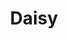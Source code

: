 ---
title: Daisy
date: 
draft: false

# descripcion
description : Maripositas pegadas con nácar grandes

materials: Plata 925

color: Plateado

dimensions: 1cm

code: 01-04-0104

type: "Aros"

categories: []

price: $8.580,00

price_eftvo: $7.290,00

# Images
# first image will be shown in the product page
images:
  # - image: "images/path_to_image"
  # La ubicacion de las imagenes es imagenes/Aros/Aros.Piedras/01-04-0104-daisy
  - image: "./images/aros/piedras/01-04-0104-maripositas-pegadas-con-nacar-grandes_a.jpeg"
  - image: "./images/aros/piedras/01-04-0104-maripositas-pegadas-con-nacar-grandes_b.jpeg"
---